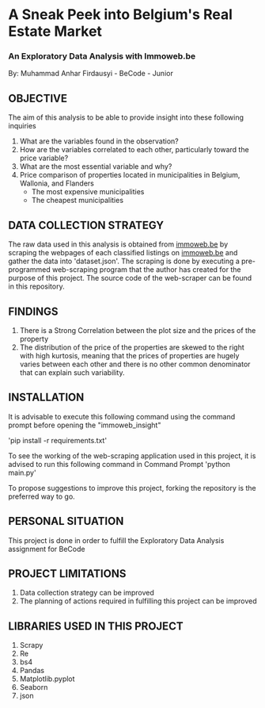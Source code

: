 
# **A Sneak Peek into Belgium's Real Estate Market**

### An Exploratory Data Analysis with Immoweb.be

By: Muhammad Anhar Firdausyi - BeCode - Junior


## OBJECTIVE

The aim of this analysis to be able to provide insight into these following inquiries

 1. What are the variables found in the observation?
 2. How are the variables correlated to each other, particularly toward the price variable?
 3. What are the most essential variable and why?
 4. Price comparison of properties located in municipalities in Belgium, Wallonia, and Flanders
    - The most expensive municipalities
    - The cheapest municipalities

## DATA COLLECTION STRATEGY

The raw data used in this analysis is obtained from [immoweb.be](http://www.immoweb.be) by scraping the webpages of each classified listings on [immoweb.be](http://www.immoweb.be) and gather the data into 'dataset.json'. The scraping is done by executing a pre-programmed web-scraping program that the author has created for the purpose of this project. The source code of the web-scraper can be found in this repository.

## FINDINGS
 1. There is a Strong Correlation between the plot size and the prices of the property
 2. The distribution of the price of the properties are skewed to the right with high kurtosis, meaning that the prices of properties are hugely varies between each other and there is no other common denominator that can explain such variability.
 
## INSTALLATION

It is advisable to execute this following command using the command prompt before opening the "immoweb_insight"

'pip install -r requirements.txt'

To see the working of the web-scraping application used in this project, it is advised to run this following command in Command Prompt
'python main.py'

To propose suggestions to improve this project, forking the repository is the preferred way to go. 

## PERSONAL SITUATION
This project is done in order to fulfill the Exploratory Data Analysis assignment for BeCode

## PROJECT LIMITATIONS
1. Data collection strategy can be improved
2. The planning of actions required in fulfilling this project can be improved

## LIBRARIES USED IN THIS PROJECT
1. Scrapy
2. Re
3. bs4
4. Pandas
5. Matplotlib.pyplot
6. Seaborn
7. json
